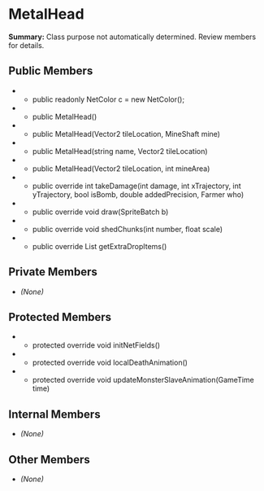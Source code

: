 # MetalHead

**Summary:** Class purpose not automatically determined. Review members for details.

## Public Members
- - public readonly NetColor c = new NetColor();
- - public MetalHead()
- - public MetalHead(Vector2 tileLocation, MineShaft mine)
- - public MetalHead(string name, Vector2 tileLocation)
- - public MetalHead(Vector2 tileLocation, int mineArea)
- - public override int takeDamage(int damage, int xTrajectory, int yTrajectory, bool isBomb, double addedPrecision, Farmer who)
- - public override void draw(SpriteBatch b)
- - public override void shedChunks(int number, float scale)
- - public override List<Item> getExtraDropItems()

## Private Members
- *(None)*

## Protected Members
- - protected override void initNetFields()
- - protected override void localDeathAnimation()
- - protected override void updateMonsterSlaveAnimation(GameTime time)

## Internal Members
- *(None)*

## Other Members
- *(None)*

